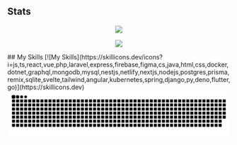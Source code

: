 ## Stats
<p align="center"> 
  <img align="center" src="https://github-readme-stats.vercel.app/api/top-langs/?username=hoangminhtran94&layout=donut&langs_count=10&theme=transparent"/>
</p>
<p align="center"> 
  <img align="center" src="https://streak-stats.demolab.com/?user=hoangminhtran94&ring=4F1FEB&currStreakLabel=4F1FEB&theme=transparent"/>
</p>
## My Skills
[![My Skills](https://skillicons.dev/icons?i=js,ts,react,vue,php,laravel,express,firebase,figma,cs,java,html,css,docker,dotnet,graphql,mongodb,mysql,nestjs,netlify,nextjs,nodejs,postgres,prisma,remix,sqlite,svelte,tailwind,angular,kubernetes,spring,django,py,deno,flutter,go)](https://skillicons.dev)
<br>
<picture>
  <source media="(prefers-color-scheme: dark)" srcset="https://github.com/hoangminhtran94/hoangminhtran94/blob/output/github-contribution-grid-snake-dark.svg">
  <source media="(prefers-color-scheme: light)" srcset="https://github.com/hoangminhtran94/hoangminhtran94/blob/output/github-contribution-grid-snake.svg">
  <img alt="github contribution grid snake animation" src="https://github.com/hoangminhtran94/hoangminhtran94/blob/output/github-contribution-grid-snake.svg">
</picture>
<br>

